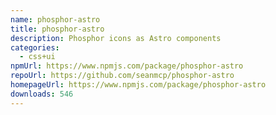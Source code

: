```yaml
---
name: phosphor-astro
title: phosphor-astro
description: Phosphor icons as Astro components
categories:
  - css+ui
npmUrl: https://www.npmjs.com/package/phosphor-astro
repoUrl: https://github.com/seanmcp/phosphor-astro
homepageUrl: https://www.npmjs.com/package/phosphor-astro
downloads: 546
---
```

